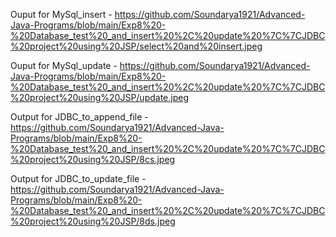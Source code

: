Ouput for MySql_insert - https://github.com/Soundarya1921/Advanced-Java-Programs/blob/main/Exp8%20-%20Database_test%20_and_insert%20%2C%20update%20%7C%7CJDBC%20project%20using%20JSP/select%20and%20insert.jpeg

Ouput for MySql_update - https://github.com/Soundarya1921/Advanced-Java-Programs/blob/main/Exp8%20-%20Database_test%20_and_insert%20%2C%20update%20%7C%7CJDBC%20project%20using%20JSP/update.jpeg

Output for JDBC_to_append_file - https://github.com/Soundarya1921/Advanced-Java-Programs/blob/main/Exp8%20-%20Database_test%20_and_insert%20%2C%20update%20%7C%7CJDBC%20project%20using%20JSP/8cs.jpeg

Output for JDBC_to_update_file - https://github.com/Soundarya1921/Advanced-Java-Programs/blob/main/Exp8%20-%20Database_test%20_and_insert%20%2C%20update%20%7C%7CJDBC%20project%20using%20JSP/8ds.jpeg
